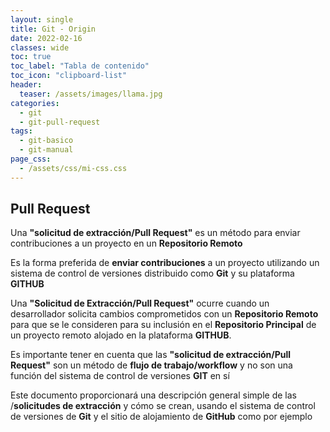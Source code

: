 ```yaml
---
layout: single
title: Git - Origin
date: 2022-02-16
classes: wide
toc: true
toc_label: "Tabla de contenido"
toc_icon: "clipboard-list"
header:
  teaser: /assets/images/llama.jpg
categories:
  - git
  - git-pull-request
tags:
  - git-basico
  - git-manual
page_css: 
  - /assets/css/mi-css.css
---
```

 
## Pull Request

Una **"solicitud de extracción/Pull Request"** es un método para enviar contribuciones a un proyecto en un **Repositorio Remoto**

Es la forma preferida de **enviar contribuciones** a un proyecto utilizando un sistema de control de versiones distribuido como **Git** y su plataforma **GITHUB**

Una **"Solicitud de Extracción/Pull Request"** ocurre cuando un desarrollador solicita cambios comprometidos con un **Repositorio Remoto** para que se le consideren para su inclusión en el **Repositorio Principal** de un proyecto remoto alojado en la plataforma **GITHUB**.

Es importante tener en cuenta que las **"solicitud de extracción/Pull Request"** son un método de **flujo de trabajo/workflow**  y no son una función del sistema de control de versiones **GIT** en sí

Este documento proporcionará una descripción general simple de las /**solicitudes de extracción** y cómo se crean, usando el sistema de control de versiones de **Git** y el sitio de alojamiento de **GitHub** como por ejemplo

